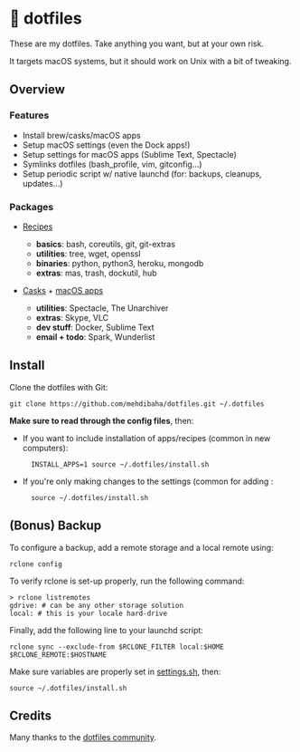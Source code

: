 # 🔨 dotfiles

These are my dotfiles. Take anything you want, but at your own risk.

It targets macOS systems, but it should work on Unix with a bit of tweaking.

## Overview

### Features

* Install brew/casks/macOS apps
* Setup macOS settings (even the Dock apps!)
* Setup settings for macOS apps (Sublime Text, Spectacle)
* Symlinks dotfiles (bash_profile, vim, gitconfig...)
* Setup periodic script w/ native launchd (for: backups, cleanups, updates...)

### Packages

* [Recipes](https://brew.sh)
    * **basics**: bash, coreutils, git, git-extras
    * **utilities**: tree, wget, openssl
    * **binaries**: python, python3, heroku, mongodb
    * **extras**: mas, trash, dockutil, hub

* [Casks](https://caskroom.github.io) + [macOS apps](https://github.com/mas-cli/mas)
    * **utilities**: Spectacle, The Unarchiver
    * **extras**:  Skype, VLC
    * **dev stuff**: Docker, Sublime Text
    * **email + todo**: Spark, Wunderlist

## Install

Clone the dotfiles with Git:

    git clone https://github.com/mehdibaha/dotfiles.git ~/.dotfiles

**Make sure to read through the config files**, then:

* If you want to include installation of apps/recipes (common in new computers):

        INSTALL_APPS=1 source ~/.dotfiles/install.sh

* If you're only making changes to the settings (common for adding :

        source ~/.dotfiles/install.sh

## (Bonus) Backup

To configure a backup, add a remote storage and a local remote using:

    rclone config

To verify rclone is set-up properly, run the following command:

    > rclone listremotes
    gdrive: # can be any other storage solution
    local: # this is your locale hard-drive

Finally, add the following line to your launchd script:

    rclone sync --exclude-from $RCLONE_FILTER local:$HOME $RCLONE_REMOTE:$HOSTNAME

Make sure variables are properly set in [settings.sh](macos/settings.sh), then:

    source ~/.dotfiles/install.sh

## Credits

Many thanks to the [dotfiles community](https://dotfiles.github.io).
